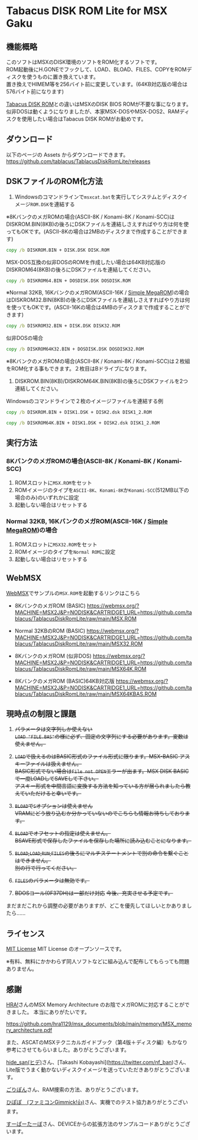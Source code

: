 
# Tabacus DISK ROM Lite for MSX Gaku

## 機能概略

このソフトはMSXのDISK環境のソフトをROM化するソフトです。  
ROM起動後にH.GONEでフックして、LOAD、BLOAD、FILES、COPYをROMディスクを使うものに置き換えています。  
置き換えでHIMEM等を256バイト前に変更しています。(64KB対応版の場合は576バイト前になります)

[Tabacus DISK ROM](https://github.com/tablacus/TablacusDiskRom)との違いはMSXのDISK BIOS ROMが不要な事になります。  
似非DOSは動くようになりましたが、本家MSX-DOSやMSX-DOS2、RAMディスクを使用したい場合はTabacus DISK ROMがお勧めです。

## ダウンロード

以下のページの Assets からダウンロードできます。  
https://github.com/tablacus/TablacusDiskRomLite/releases

## DSKファイルのROM化方法

1. Windowsのコマンドラインで`msxcat.bat`を実行してシステムとディスクイメージ`ROM.DSK`を連結する


※8KバンクのメガROMの場合(ASCII-8K / Konami-8K / Konami-SCC)はDISKROM.BIN(8KB)の後ろにDSKファイルを連結しさえすればやり方は何を使ってもOKです。(ASCII-8Kの場合は2MBのディスクまで作成することができます)
```bat
copy /b DISKROM.BIN + DISK.DSK DISK.ROM
```
MSX-DOS互換の似非DOSのROMを作成したい場合は64KB対応版のDISKROM64(8KB)の後ろにDSKファイルを連結してください。
```bat
copy /b DISKROM64.BIN + DOSDISK.DSK DOSDISK.ROM
```
※Normal 32KB, 16KバンクのメガROM(ASCII-16K / [Simple MegaROM](https://github.com/hra1129/simple_megarom_cartridge/tree/main))の場合はDISKROM32.BIN(8KB)の後ろにDSKファイルを連結しさえすればやり方は何を使ってもOKです。(ASCII-16Kの場合は4MBのディスクまで作成することができます)
```bat
copy /b DISKROM32.BIN + DISK.DSK DISK32.ROM
```
似非DOSの場合
```bat
copy /b DISKROM64K32.BIN + DOSDISK.DSK DOSDISK32.ROM
```

※8KバンクのメガROMの場合(ASCII-8K / Konami-8K / Konami-SCC)は２枚組をROM化する事もできます。２枚目はBドライブになります。

1. DISKROM.BIN(8KB)/DISKROM64K.BIN(8KB)の後ろにDSKファイルを2つ連結してください。

Windowsのコマンドラインで２枚のイメージファイルを連結する例
```bat
copy /b DISKROM.BIN + DISK1.DSK + DISK2.dsk DISK1_2.ROM
```
```bat
copy /b DISKROM64K.BIN + DISK1.DSK + DISK2.dsk DISK1_2.ROM
```

## 実行方法

### 8KバンクのメガROMの場合(ASCII-8K / Konami-8K / Konami-SCC)

1. ROMスロットに`MSX.ROM`をセット
2. ROMイメージのタイプを`ASCII-8K`、`Konami-8K`か`Konami-SCC`(512MB以下の場合のみ)のいずれかに設定
3. 起動しない場合はリセットする

### Normal 32KB, 16KバンクのメガROM(ASCII-16K / [Simple MegaROM](https://github.com/hra1129/simple_megarom_cartridge/tree/main))の場合

1. ROMスロットに`MSX32.ROM`をセット
2. ROMイメージのタイプを`Normal ROM`に設定
3. 起動しない場合はリセットする

## WebMSX

[WebMSX](https://webmsx.org/)でサンプルの`MSX.ROM`を起動するリンクはこちら

- 8KバンクのメガROM (BASIC)
https://webmsx.org/?MACHINE=MSX2J&P=NODISK&CARTRIDGE1_URL=https://github.com/tablacus/TablacusDiskRomLite/raw/main/MSX.ROM

- Normal 32KBのROM (BASIC)
https://webmsx.org/?MACHINE=MSX2J&P=NODISK&CARTRIDGE1_URL=https://github.com/tablacus/TablacusDiskRomLite/raw/main/MSX32.ROM

- 8KバンクのメガROM (似非DOS)
https://webmsx.org/?MACHINE=MSX2J&P=NODISK&CARTRIDGE1_URL=https://github.com/tablacus/TablacusDiskRomLite/raw/main/MSX64K.ROM

- 8KバンクのメガROM (BASIC)64KB対応版
https://webmsx.org/?MACHINE=MSX2J&P=NODISK&CARTRIDGE1_URL=https://github.com/tablacus/TablacusDiskRomLite/raw/main/MSX64KBAS.ROM

## 現時点の制限と課題

1. ~~パラメータは文字列しか使えない~~  
~~`LOAD "FILE.BAS"`の様に必ず、固定の文字列にする必要があります。変数は使えません。~~

2. ~~`LOAD`で扱えるのはBASIC形式のファイル形式に限ります。MSX-BASIC アスキーファイルは扱えません。~~  
~~BASIC形式でない場合は`File not OPEN`エラーが出ます。MSX DISK BASICで一度LOADしてSAVEして下さい。~~    
~~アスキー形式を中間言語に変換する方法を知っている方が居られましたら教えていただけると幸いです。~~

3. ~~`BLOAD`で`S`オプションは使えません~~  
~~VRAMにどう放り込むか分かっていないのでこちらも情報お待ちしております。~~

4. ~~`BLOAD`でオフセットの指定は使えません。~~  
~~BSAVE形式で保存したファイルを保存した場所に読み込むことになります。~~

5. ~~`BLOAD`,`LOAD`,`RUN`,`FILES`の後ろにマルチステートメントで別の命令を繋ぐことはできません。~~  
~~別の行で行ってください。~~

6. ~~`FILES`のパラメータは無効です。~~

7. ~~BDOSコール(0F37DH)は一部だけ対応~~
~~今後、充実させる予定です。~~

まだまだこれから調整の必要がありますが、どこを優先してほしいとかありましたら……

## ライセンス

[MIT License](https://github.com/tablacus/TablacusDiskRomLite/blob/main/LICENSE)
MIT License のオープンソースです。  

※有料、無料にかかわらず同人ソフトなどに組み込んで配布してもらっても問題ありません。

## 感謝

[HRA!](https://twitter.com/thara1129)さんのMSX Memory Architecture のお陰でメガROMに対応することができました。
本当にありがたいです。

https://github.com/hra1129/msx_documents/blob/main/memory/MSX_memory_architecture.pdf

また、ASCATのMSXテクニカルガイドブック（第4版＋ディスク編）もかなり参考にさせてもらいました。ありがとうございます。

[hide_san(ヒデ)](https://twitter.com/_msx_)さん、[Takashi Kobayashi](https://twitter.com/nf_ban)さん、Lite版でうまく動かないディスクイメージを送っていただきありがとうございます。

[ごりぽん](https://twitter.com/goripon_tw)さん、RAM捜索の方法、ありがとうございます。

[ひぽぽ　(ファミコンGimmick!👍)](https://twitter.com/koichironakaza1)さん、実機でのテスト協力ありがとうございます。

[すーぱーたー⁧⁨ぼ](https://twitter.com/SuperturboZ)さん、DEVICEからの拡張方法のサンプルコードありがとうございます。
